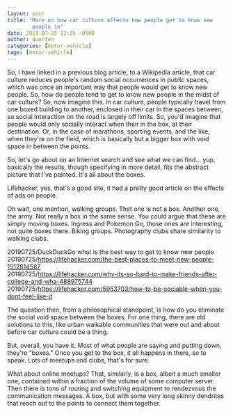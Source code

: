 ```yaml
---
layout: post
title: "More on how car culture affects how people get to know new
        people in"
date: 2019-07-25 12:25 -0500
author: quorten
categories: [motor-vehicle]
tags: [motor-vehicle]
---
```


So, I have linked in a previous blog article, to a Wikipedia article,
that car culture reduces people's random social occurrences in public
spaces, which was once an important way that people would get to know
new people.  So, how do people tend to get to know new people in the
midst of car culture?  So, now imagine this.  In car culture, people
typically travel from one boxed building to another, enclosed in their
car in the spaces between, so social interaction on the road is
largely off limits.  So, you'd imagine that people would only socially
interact when their in the box, at their destination.  Or, in the case
of marathons, sporting events, and the like, when they're on the
field, which is basically but a bigger box with void space in between
the points.

So, let's go about on an Internet search and see what we can find...
yup, basically the results, though specifying in more detail, fits the
abstract picture that I've painted.  It's all about the boxes.

Lifehacker, yes, that's a good site, it had a pretty good article on
the effects of ads on people.

Oh wait, one mention, walking groups.  That one is not a box.  Another
one, the army.  Not really a box in the same sense.  You could argue
that these are simply moving boxes.  Ingress and Pokemon Go, those
ones are interesting, not quite boxes there.  Biking groups.
Photography clubs share similarity to walking clubs.

<!-- more -->

20190725/DuckDuckGo what is the best way to get to know new people  
20190725/https://lifehacker.com/the-best-places-to-meet-new-people-1512814587  
20190725/https://lifehacker.com/why-its-so-hard-to-make-friends-after-college-and-wha-488975744  
20190725/https://lifehacker.com/5953703/how-to-be-sociable-when-you-dont-feel-like-it

The question then, from a philosophical standpoint, is how do you
eliminate the social void space between the boxes.  For one thing,
there are old solutions to this, like urban walkable communities that
were out and about before car culture could be a thing.

But, overall, you have it.  Most of what people are saying and putting
down, they're "boxes."  Once you get to the box, it all happens in
there, so to speak.  Lots of meetups and clubs, that's for sure.

What about online meetups?  That, similarly, is a box, albeit a much
smaller one, contained within a fraction of the volume of some
computer server.  Then there is tons of routing and switching
equipment to rendezvous the communication messages.  A box, but with
some very long skinny dendrites that reach out to the points to
connect them together.
